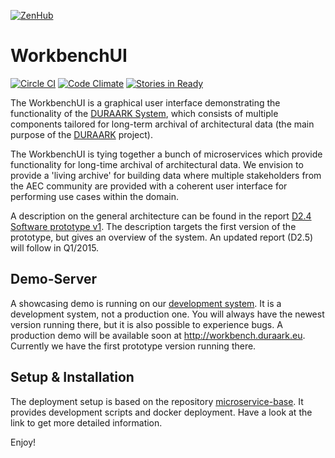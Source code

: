 [![ZenHub](https://raw.githubusercontent.com/ZenHubIO/support/master/zenhub-badge.png)](https://zenhub.io)

# WorkbenchUI

[![Circle CI](https://circleci.com/gh/DURAARK/workbench-ui.svg?style=svg)](https://circleci.com/gh/DURAARK/workbench-ui)
[![Code Climate](https://codeclimate.com/github/DURAARK/workbench-ui/badges/gpa.svg)](https://codeclimate.com/github/DURAARK/workbench-ui)
[![Stories in Ready](https://badge.waffle.io/DURAARK/workbench-ui.png?label=ready&title=Ready)](https://waffle.io/DURAARK/workbench-ui)

The WorkbenchUI is a graphical user interface demonstrating the functionality of the [DURAARK System](https://github.com/DURAARK/duraark-platform-api/), which consists of multiple components tailored for long-term archival of architectural data (the main purpose of the [DURAARK](http://duraark.eu) project).

The WorkbenchUI is tying together a bunch of microservices which provide functionality for long-time archival of architectural data. We envision to provide a 'living archive' for building data where multiple stakeholders from the AEC community are provided with a coherent user interface for performing use cases within the domain.

A description on the general architecture can be found in the report [D2.4 Software prototype v1](http://duraark.eu/wp-content/uploads/2014/08/DURAARK_D2_2_4.pdf). The description targets the first version of the prototype, but gives an overview of the system. An updated report (D2.5) will follow in Q1/2015.

## Demo-Server

A showcasing demo is running on our [development system](http://juliet.cgv.tugraz.at). It is a development system, not a production one. You will always have the newest version running there, but it is also possible to experience bugs. A production demo will be available soon at http://workbench.duraark.eu. Currently we have the first prototype version running there.

## Setup & Installation

The deployment setup is based on the repository [microservice-base](https://github.com/DURAARK/microservice-base). It provides development scripts and docker deployment. Have a look at the link to get more detailed information.

Enjoy!



